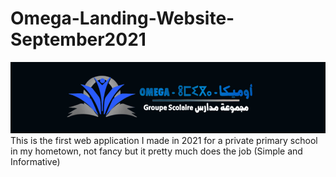 # Omega-Landing-Website-September2021
![Header Image](img/omega_banner.png)
This is the first web application I made in 2021 for a private primary school in my hometown, not fancy but it pretty much does the job (Simple and Informative)
